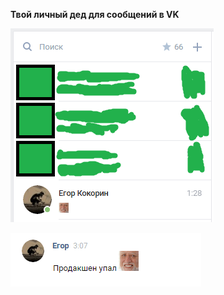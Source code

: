**Твой личный дед для сообщений в VK**

![alt tag](https://raw.githubusercontent.com/kpa6uu/ded/master/1.png)

![alt tag](https://raw.githubusercontent.com/kpa6uu/ded/master/2.png)